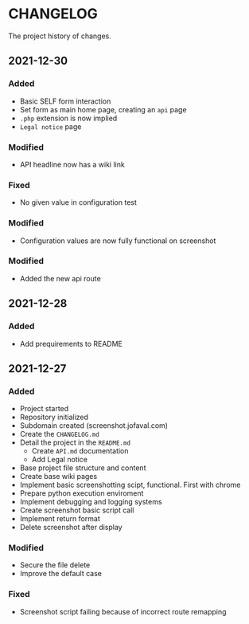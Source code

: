 # CHANGELOG #
The project history of changes.

## 2021-12-30
### Added
- Basic SELF form interaction
- Set form as main home page, creating an `api` page
- `.php` extension is now implied
- `Legal notice` page

### Modified
- API headline now has a wiki link

### Fixed
- No given value in configuration test

### Modified
- Configuration values are now fully functional on screenshot

### Modified
- Added the new api route

## 2021-12-28
### Added
- Add prequirements to README

## 2021-12-27
### Added
- Project started
- Repository initialized
- Subdomain created (screenshot.jofaval.com)
- Create the `CHANGELOG.md`
- Detail the project in the `README.md`
  - Create `API.md` documentation
  - Add Legal notice
- Base project file structure and content
- Create base wiki pages
- Implement basic screenshotting scipt, functional. First with chrome
- Prepare python execution enviroment
- Implement debugging and logging systems
- Create screenshot basic script call
- Implement return format
- Delete screenshot after display

### Modified
- Secure the file delete
- Improve the default case

### Fixed
- Screenshot script failing because of incorrect route remapping